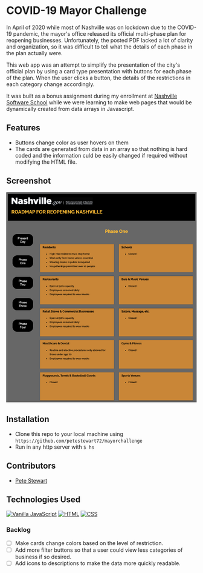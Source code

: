 # COVID-19 Mayor Challenge
In April of 2020 while most of Nashville was on lockdown due to the COVID-19 pandemic, the mayor's office released its official multi-phase plan for reopening businesses. Unfortunately, the posted PDF lacked a lot of clarity and organization, so it was difficult to tell what the details of each phase in the plan actually were.

This web app was an attempt to simplify the presentation of the city's official plan by using a card type presentation with buttons for each phase of the plan. When the user clicks a button, the details of the restrictions in each category change accordingly.

It was built as a bonus assignment during my enrollment at [Nashville Software School](http://nashvillesoftwareschool.com/) while we were learning to make web pages that would be dynamically created from data arrays in Javascript.

## Features
* Buttons change color as user hovers on them
* The cards are generated from data in an array so that nothing is hard coded and the information culd be easily changed if required without modifying the HTML file.

## Screenshot
![screenshot](./screenshot.png)

## Installation
* Clone this repo to your local machine using `https://github.com/petestewart72/mayorchallenge`
* Run in any http server with `$ hs`

## Contributors
* [Pete Stewart](https://github.com/petestewart72)

## Technologies Used
[![Vanilla JavaScript](https://img.shields.io/badge/JavaScript-2c9fcc?style=flat-square)](#) [![HTML](https://img.shields.io/badge/-HTML-2c9fcc?style=flat-square)](#) [![CSS](https://img.shields.io/badge/-CSS-2c9fcc?style=flat-square)](#)

### Backlog
- [ ] Make cards change colors based on the level of restriction.
- [ ] Add more filter buttons so that a user could view less categories of business if so desired.
- [ ] Add icons to descriptions to make the data more quickly readable.
